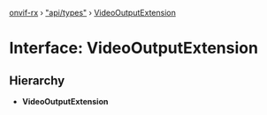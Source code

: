[onvif-rx](../README.md) › ["api/types"](../modules/_api_types_.md) › [VideoOutputExtension](_api_types_.videooutputextension.md)

# Interface: VideoOutputExtension

## Hierarchy

* **VideoOutputExtension**
